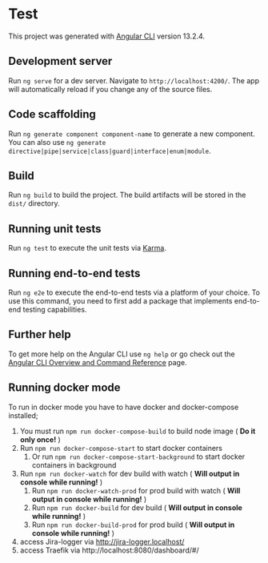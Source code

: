 # Test

This project was generated with [Angular CLI](https://github.com/angular/angular-cli) version 13.2.4.

## Development server

Run `ng serve` for a dev server. Navigate to `http://localhost:4200/`. The app will automatically reload if you change any of the source files.

## Code scaffolding

Run `ng generate component component-name` to generate a new component. You can also use `ng generate directive|pipe|service|class|guard|interface|enum|module`.

## Build

Run `ng build` to build the project. The build artifacts will be stored in the `dist/` directory.

## Running unit tests

Run `ng test` to execute the unit tests via [Karma](https://karma-runner.github.io).

## Running end-to-end tests

Run `ng e2e` to execute the end-to-end tests via a platform of your choice. To use this command, you need to first add a package that implements end-to-end testing capabilities.

## Further help

To get more help on the Angular CLI use `ng help` or go check out the [Angular CLI Overview and Command Reference](https://angular.io/cli) page.

## Running docker mode

To run in docker mode you have to have docker and docker-compose installed;

1) You must run `npm run docker-compose-build` to build node image ( **Do it only once!** )
2) Run `npm run docker-compose-start` to start docker containers
   1) Or run `npm run docker-compose-start-background` to start docker containers in background
3) Run `npm run docker-watch` for dev build with watch ( **Will output in console while running!** )
   1) Run `npm run docker-watch-prod` for prod build with watch ( **Will output in console while running!** )
   2) Run `npm run docker-build` for dev build ( **Will output in console while running!** )
   3) Run `npm run docker-build-prod` for prod build ( **Will output in console while running!** )
4) access Jira-logger via http://jira-logger.localhost/
5) access Traefik via http://localhost:8080/dashboard/#/
